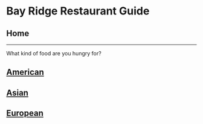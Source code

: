 # Bay Ridge Restaurant Guide
## Home
---
What kind of food are you hungry for?
## [American](american/american.md)
## [Asian](asian/asian.md)
## [European](european/branch.md)